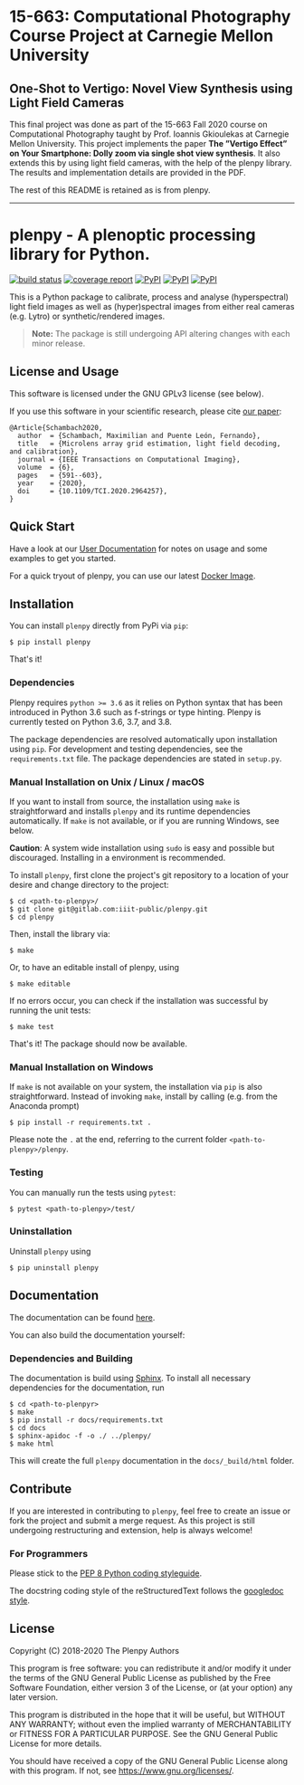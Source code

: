 # 15-663: Computational Photography Course Project at Carnegie Mellon University

## One-Shot to Vertigo: Novel View Synthesis using Light Field Cameras

This final project was done as part of the 15-663 Fall 2020 course on Computational Photography taught by Prof. Ioannis Gkioulekas at Carnegie Mellon University. This project implements the paper **The ”Vertigo Effect” on Your Smartphone:   Dolly  zoom  via  single  shot  view  synthesis**. It also extends this by using light field cameras, with the help of the plenpy library. The results and implementation details are provided in the PDF.

The rest of this README is retained as is from plenpy.

-----------------

# plenpy - A plenoptic processing library for Python.

[![build status](https://gitlab.com/iiit-public/plenpy/badges/master/pipeline.svg)](https://gitlab.com/iiit-public/plenpy/commits/master)
[![coverage report](https://gitlab.com/iiit-public/plenpy/badges/master/coverage.svg)](https://gitlab.com/iiit-public/plenpy/commits/master)
[![PyPI](https://img.shields.io/pypi/v/plenpy.svg)](https://pypi.org/project/plenpy/#description)
[![PyPI](https://img.shields.io/pypi/pyversions/plenpy.svg)](https://pypi.org/project/plenpy/#description)
[![PyPI](https://img.shields.io/pypi/status/plenpy.svg)](https://pypi.org/project/plenpy/#description)


This is a Python package to calibrate, process and analyse
(hyperspectral) light field images as well as (hyper)spectral images
from either real cameras (e.g. Lytro) or synthetic/rendered images.


>**Note:** The package is still undergoing API altering changes with each minor release.  
     

## License and Usage

This software is licensed under the GNU GPLv3 license (see below).

If you use this software in your scientific research, please cite [our paper](https://doi.org/10.1109/TCI.2020.2964257):


    @Article{Schambach2020,
      author  = {Schambach, Maximilian and Puente León, Fernando},
      title   = {Microlens array grid estimation, light field decoding, and calibration},
      journal = {IEEE Transactions on Computational Imaging},
      volume  = {6},
      pages   = {591--603},
      year    = {2020},
      doi     = {10.1109/TCI.2020.2964257},
    }


## Quick Start
Have a look at our [User Documentation](https://iiit-public.gitlab.io/plenpy/user-doc.html) 
for notes on usage and some examples to get you started.

For a quick tryout of plenpy, you can use our latest 
[Docker Image](https://hub.docker.com/r/plenpy/plenpy).



## Installation

You can install ``plenpy`` directly from PyPi via ``pip``:


    $ pip install plenpy


That's it!


### Dependencies
Plenpy requires `python >= 3.6` as it relies on Python syntax that has
been introduced in Python 3.6 such as f-strings or type hinting.
Plenpy is currently tested on Python 3.6, 3.7, and 3.8.

The package dependencies are resolved automatically upon installation using `pip`.
For development and testing dependencies, see the ``requirements.txt`` file.
The package dependencies are stated in ``setup.py``.
 

### Manual Installation on Unix / Linux / macOS

If you want to install from source, the installation using `make` is straightforward and installs
`plenpy` and its runtime dependencies automatically.
If ``make`` is not available, or if you are running Windows, see below.


**Caution**: A system wide installation using ``sudo`` is easy and possible but
discouraged. Installing in a environment is recommended.

To install `plenpy`, first clone the project's git repository to
a location of your desire and change directory to the project:

    $ cd <path-to-plenpy>/
    $ git clone git@gitlab.com:iiit-public/plenpy.git
    $ cd plenpy

Then, install the library via:

    $ make

Or, to have an editable install of plenpy, using

    $ make editable

If no errors occur, you can check if the installation was successful
by running the unit tests:

    $ make test

That's it! The package should now be available.


### Manual Installation on Windows

If `make` is not available on your system, the installation via `pip`
is also straightforward. Instead of invoking `make`,
install by calling (e.g. from the Anaconda prompt)

    $ pip install -r requirements.txt .

Please note the `.` at the end, referring to the current folder
`<path-to-plenpy>/plenpy`. 


### Testing

You can manually run the tests using `pytest`:

    $ pytest <path-to-plenpy>/test/



### Uninstallation
Uninstall ``plenpy`` using

    $ pip uninstall plenpy



## Documentation

The documentation can be found [here](https://iiit-public.gitlab.io/plenpy).

You can also build the documentation yourself:

### Dependencies and Building

The documentation is build using [Sphinx](http://www.sphinx-doc.org/en/stable/).
To install all necessary dependencies for the documentation, run

    $ cd <path-to-plenpyr>
    $ make
    $ pip install -r docs/requirements.txt
    $ cd docs
    $ sphinx-apidoc -f -o ./ ../plenpy/
    $ make html
    
This will create the full `plenpy` documentation in the 
`docs/_build/html` folder.



## Contribute
If you are interested in contributing to ``plenpy``, feel free to create an issue or
fork the project and submit a merge request. As this project is still undergoing
restructuring and extension, help is always welcome!


### For Programmers

Please stick to the 
[PEP 8 Python coding styleguide](https://www.python.org/dev/peps/pep-0008/).

The docstring coding style of the reStructuredText follows the 
[googledoc style](https://sphinxcontrib-napoleon.readthedocs.io/en/latest/example_google.html).



## License

Copyright (C) 2018-2020  The Plenpy Authors

This program is free software: you can redistribute it and/or modify
it under the terms of the GNU General Public License as published by
the Free Software Foundation, either version 3 of the License, or
(at your option) any later version.

This program is distributed in the hope that it will be useful,
but WITHOUT ANY WARRANTY; without even the implied warranty of
MERCHANTABILITY or FITNESS FOR A PARTICULAR PURPOSE.  See the
GNU General Public License for more details.

You should have received a copy of the GNU General Public License
along with this program.  If not, see <https://www.gnu.org/licenses/>.
